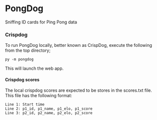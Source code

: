 # PongDog
Sniffing ID cards for Ping Pong data

### Crispdog

To run PongDog locally, better known as CrispDog, execute the following from the top directory;

```
py -m pongdog
```
This will launch the web app.

#### Crispdog scores

The local crispdog scores are expected to be stores in the scores.txt file. This file has the following format:
```
Line 1: Start time
Line 2: p1_id, p1_name, p1_elo, p1_score
Line 3: p2_id, p2_name, p2_elo, p2_score
```